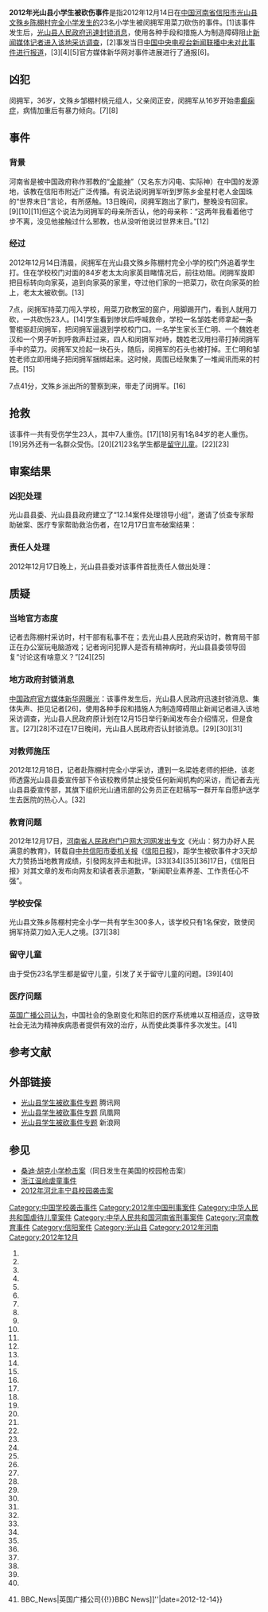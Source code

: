 **2012年光山县小学生被砍伤事件**是指2012年12月14日在[中国](https://zh.wikipedia.org/wiki/中国 "wikilink")[河南省](../Page/河南省.md "wikilink")[信阳市](../Page/信阳市.md "wikilink")[光山县](../Page/光山县.md "wikilink")[文殊乡](https://zh.wikipedia.org/wiki/文殊乡 "wikilink")[陈棚村完全小学发生的](https://zh.wikipedia.org/wiki/陈棚村 "wikilink")23名小学生被闵拥军用菜刀砍伤的事件。\[1\]该事件发生后，[光山县人民政府迅速封锁消息](https://zh.wikipedia.org/wiki/光山县人民政府 "wikilink")，使用各种手段和措施人为制造障碍阻止[新闻媒体记者进入该地采访调查](../Page/新聞媒體.md "wikilink")，\[2\]事发当日[中国中央电视台](../Page/中国中央电视台.md "wikilink")[新闻联播中未对此事件进行报道](../Page/新闻联播.md "wikilink")，\[3\]\[4\]\[5\]官方媒体新华网对事件进展进行了通报\[6\]。

## 凶犯

闵拥军，36岁，文殊乡邹棚村桃元组人，父亲闵正安，闵拥军从16岁开始患[癫痫症](https://zh.wikipedia.org/wiki/癫痫症 "wikilink")，病情加重后有暴力倾向。\[7\]\[8\]

## 事件

### 背景

河南省是被中国政府称作邪教的“[全能神](https://zh.wikipedia.org/wiki/全能神 "wikilink")”（又名东方闪电、实际神）在中国的发源地，该教在信阳市附近广泛传播。有说法说闵拥军听到罗陈乡金星村老人金国珠的“世界末日”言论，有所感触。13日晚间，闵拥军跑出了家门，整晚没有回家。\[9\]\[10\]\[11\]但这个说法为闵拥军的母亲所否认，他的母亲称：“这两年我看着他寸步不离，没见他接触过什么邪教，也从没听他说过世界末日。”\[12\]

### 经过

2012年12月14日清晨，闵拥军在光山县文殊乡陈棚村完全小学的校门外追着学生打。住在学校校门对面的84岁老太太向家英目睹情况后，前往劝阻。闵拥军旋即把目标转向向家英，追到向家英的家里，夺过他们家的一把菜刀，砍在向家英的脸上，老太太被砍倒。\[13\]

7点，闵拥军持菜刀闯入学校，用菜刀砍教室的窗户，用脚踢开门，看到人就用刀砍，一共砍伤23人。\[14\]学生看到惨状后呼喊救命，学校一名邹姓老师拿起一条警棍驱赶闵拥军，把闵拥军逼退到学校校门口。一名学生家长王仁明、一个魏姓老汉和一个男子听到呼救声赶过来，四人和闵拥军对峙，魏姓老汉用扫帚打掉闵拥军手中的菜刀。闵拥军又捡起一块石头，随后，闵拥军的石头也被打掉。王仁明和邹姓老师立即用绳子把闵拥军捆绑起来。这时候，周围已经聚集了一堆闻讯而来的村民。\[15\]

7点41分，文殊乡派出所的警察到来，带走了闵拥军。\[16\]

## 抢救

该事件一共有受伤学生23人，其中7人重伤。\[17\]\[18\]另有1名84岁的老人重伤。\[19\]另外还有一名群众受伤。\[20\]\[21\]23名学生都是[留守儿童](../Page/留守儿童.md "wikilink")。\[22\]\[23\]

## 审案结果

### 凶犯处理

光山县县委、光山县县政府建立了“12.14案件处理领导小组”，邀请了侦查专家帮助破案、医疗专家帮助救治伤者，在12月17日宣布破案结果：

### 责任人处理

2012年12月17日晚上，光山县县委对该事件首批责任人做出处理：

## 质疑

### 当地官方态度

记者去陈棚村采访时，村干部有私事不在；去光山县人民政府采访时，教育局干部正在办公室玩电脑游戏；记者询问犯罪人是否有精神病时，光山县县委领导回复“讨论这有啥意义？”\[24\]\[25\]

### 地方政府封锁消息

[中国政府官方媒体](https://zh.wikipedia.org/wiki/中华人民共和国政府 "wikilink")[新华网曝光](../Page/新华网.md "wikilink")：该事件发生后，光山县人民政府迅速封锁消息、集体失声、拒见记者\[26\]，使用各种手段和措施人为制造障碍阻止新闻记者进入该地采访调查，光山县人民政府原计划在12月15日举行新闻发布会介绍情况，但是食言。\[27\]\[28\]不过在17日晚间，光山县人民政府否认封锁消息。\[29\]\[30\]\[31\]

### 对教师施压

2012年12月18日，记者赴陈棚村完全小学采访，遭到一名梁姓老师的拒绝，该老师透露光山县县委宣传部下令该校教师禁止接受任何新闻机构的采访，而记者去光山县县委宣传部，其旗下组织光山通讯部的公务员正在赶稿写一群开车自愿护送学生去医院的热心人。\[32\]

### 教育问题

2012年12月17日，[河南省人民政府门户网](../Page/河南省人民政府.md "wikilink")[大河网发出专文](https://zh.wikipedia.org/wiki/大河网 "wikilink")《光山：努力办好人民满意的教育》，转载自[中共信阳市委机关报](https://zh.wikipedia.org/wiki/中共 "wikilink")《[信阳日报](https://zh.wikipedia.org/wiki/信阳日报 "wikilink")》，距学生被砍事件才3天却大力赞扬当地教育成绩，引發网友抨击和批评。\[33\]\[34\]\[35\]\[36\]17日，《信阳日报》对其文章的发布向网友和读者表示道歉，“新闻职业素养差、工作责任心不强”。

### 学校安保

光山县文殊乡陈棚村完全小学一共有学生300多人，该学校只有1名保安，致使闵拥军持菜刀如入无人之境。\[37\]\[38\]

### 留守儿童

由于受伤23名学生都是留守儿童，引发了关于留守儿童的问题。\[39\]\[40\]

### 医疗问题

[英国广播公司认为](../Page/英国广播公司.md "wikilink")，中国社会的急剧变化和陈旧的医疗系统难以互相适应，这导致社会无法为精神疾病患者提供有效的治疗，从而使此类事件多次发生。\[41\]

## 参考文献

## 外部链接

  - [光山县学生被砍事件专题](http://news.qq.com/zt2012/guangshan/index.htm?pgv_ref=aio2012&ptlang=2052)
    腾讯网
  - [光山县学生被砍事件专题](http://news.ifeng.com/mainland/special/hngsxxsbks/)
    凤凰网
  - [光山县学生被砍事件专题](http://news.sina.com.cn/z/hnks/) 新浪网

## 参见

  - [桑迪·胡克小学枪击案](../Page/桑迪·胡克小学枪击案.md "wikilink")（同日发生在美国的校园枪击案）
  - [浙江温岭虐童事件](../Page/浙江温岭虐童事件.md "wikilink")
  - [2012年河北丰宁县校园袭击案](../Page/2012年河北丰宁县校园袭击案.md "wikilink")

[Category:中国学校袭击事件](https://zh.wikipedia.org/wiki/Category:中国学校袭击事件 "wikilink")
[Category:2012年中国刑事案件](https://zh.wikipedia.org/wiki/Category:2012年中国刑事案件 "wikilink")
[Category:中华人民共和国虐待儿童案件](https://zh.wikipedia.org/wiki/Category:中华人民共和国虐待儿童案件 "wikilink")
[Category:中华人民共和国河南省刑事案件](https://zh.wikipedia.org/wiki/Category:中华人民共和国河南省刑事案件 "wikilink")
[Category:河南教育事件](https://zh.wikipedia.org/wiki/Category:河南教育事件 "wikilink")
[Category:信阳案件](https://zh.wikipedia.org/wiki/Category:信阳案件 "wikilink")
[Category:光山县](https://zh.wikipedia.org/wiki/Category:光山县 "wikilink")
[Category:2012年河南](https://zh.wikipedia.org/wiki/Category:2012年河南 "wikilink")
[Category:2012年12月](https://zh.wikipedia.org/wiki/Category:2012年12月 "wikilink")

1.

2.

3.

4.

5.

6.

7.
8.

9.

10.

11.

12.

13.
14.
15.
16.
17.
18.

19.

20.
21.

22.
23.
24.

25.

26.

27.

28.

29.
30.
31.
32.

33.
34.

35.

36.

37.
38.
39.
40.
41. BBC_News|英国广播公司{{\!}}BBC News\]\]''|date=2012-12-14}}